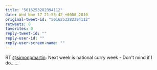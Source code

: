 ```yaml
---
title: "5016253282394112"
date: Wed Nov 17 21:55:42 +0000 2010
original-tweet-id: "5016253282394112"
retweets: 0
favorites: 0
reply-tweet-id: ""
reply-user-id: ""
reply-user-screen-name: ""
---
```

RT <a href="https://twitter.com/simonpmartin">@simonpmartin</a>: Next week is national curry week - Don't mind if I do......
